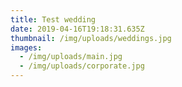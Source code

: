 ```yaml
---
title: Test wedding
date: 2019-04-16T19:18:31.635Z
thumbnail: /img/uploads/weddings.jpg
images:
  - /img/uploads/main.jpg
  - /img/uploads/corporate.jpg
---
```


